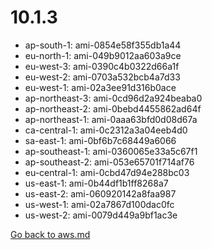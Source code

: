 
 # 10.1.3
- ap-south-1: ami-0854e58f355db1a44
- eu-north-1: ami-049b9012aa603a9ce
- eu-west-3: ami-0390c4b0322d66a1f
- eu-west-2: ami-0703a532bcb4a7d33
- eu-west-1: ami-02a3ee91d316b0ace
- ap-northeast-3: ami-0cd96d2a924beaba0
- ap-northeast-2: ami-0bebd4455862ad64f
- ap-northeast-1: ami-0aaa63bfd0d08d67a
- ca-central-1: ami-0c2312a3a04eeb4d0
- sa-east-1: ami-0bf6b7c68449a6066
- ap-southeast-1: ami-0360065e33a5c67f1
- ap-southeast-2: ami-053e65701f714af76
- eu-central-1: ami-0cbd47d94e288bc03
- us-east-1: ami-0b44df1b1ff8268a7
- us-east-2: ami-060920142a8faa987
- us-west-1: ami-02a7867d100dac0fc
- us-west-2: ami-0079d449a9bf1ac3e

[Go back to aws.md](../../aws.md) 

